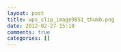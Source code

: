 ```yaml
---
layout: post
title: wps_clip_image9851_thumb.png
date: 2012-02-27 15:10
comments: true
categories: []
---
```


